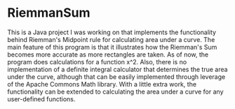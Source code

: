 # RiemmanSum
This is a Java project I was working on that implements the functionality behind Riemman's Midpoint rule for calculating area under a curve.
The main feature of this program is that it illustrates how the Riemman's Sum becomes more accurate as more rectangles are taken.
As of now, the program does calculations for a function x^2. 
Also, there is no implementation of a definite integral calculator that determines the true area under the curve, although that can be easily implemented through leverage of the Apache Commons Math library.
With a little extra work, the functionality can be extended to calculating the area under a curve for any user-defined functions.
